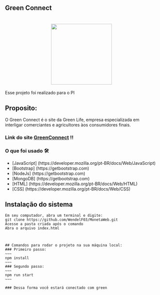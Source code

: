 ## Green Connect

<h1 align="center"> <img src="https://github.com/Samuel-Sena/Green-Connect/blob/main/assets/img/GreenConnect.png" width="200px"/>  </h1>
 <p>  Esse projeto foi realizado para o PI</p>	 


 <h2> Proposito: </h2>	
 <p>  O Green Connect é o site da Green Life, empresa especializada em interligar comerciantes e agricultores àos consumidores finais. </p>

### Link do site [GreenConnect]([https://samuel-sena.github.io/Monetaweb/](https://samuel-sena.github.io/Green-Connect/)) !!

 <h3> O que foi usado 🛠 </h3>
 <ul>
  <li> [JavaScript] (https://developer.mozilla.org/pt-BR/docs/Web/JavaScript) </li>	
  <li> [Bootstrap] (https://getbootstrap.com) </li>
  <li> [NodeJs] (https://getbootstrap.com) </li>
  <li> [MongoDB] (https://getbootstrap.com) </li>
 <li> [HTML] (https://developer.mozilla.org/pt-BR/docs/Web/HTML) </li>
 <li> [CSS] (https://developer.mozilla.org/pt-BR/docs/Web/CSS) </li>
 </ul>




 ## Instalação do sistema
```
Em seu computador, abra um terminal e digite: 
git clone https://github.com/WendelF03/MonetaWeb.git
Acesse a pasta criada após o comando
Abra o arquivo index.html
 


## Comandos para rodar o projeto na sua máquina local:
### Primeiro passo:
~~~
npm install
~~~
### Segundo passo:
~~~
npm run start
~~~

### Dessa forma você estará conectado com green
